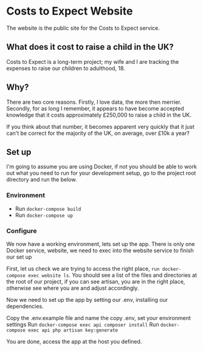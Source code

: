 # Costs to Expect Website

The website is the public site for the Costs to Expect service.

## What does it cost to raise a child in the UK?

Costs to Expect is a long-term project; my wife and I are tracking the expenses to raise our children to adulthood, 18.

## Why?

There are two core reasons. Firstly,  I love data, the more then merrier. Secondly, for as long I remember, it appears to have become accepted knowledge that it costs approximately £250,000 to raise a child in the UK.
 
If you think about that number, it becomes apparent very quickly that it just can't be correct for the majority of the UK, on average, over £10k a year?

## Set up

I'm going to assume you are using Docker, if not you should be able to work out what you need to run for your development setup, go to the project root directory and run the below.

### Environment
- Run `docker-compose build`
- Run `docker-compose up`

### Configure
We now have a working environment, lets set up the app. There is only one Docker service, website, we need to 
exec into the website service to finish our set up

First, let us check we are trying to access the right place, `run docker-compose exec website ls`. You should see a 
list of the files and directories at the root of our project, if you can see artisan, you are in the right place, 
otherwise see where you are and adjust accordingly.

Now we need to set up the app by setting our .env, installing our dependencies.

Copy the .env.example file and name the copy .env, set your environment settings
Run `docker-compose exec api composer install`
Run `docker-compose exec api php artisan key:generate`

You are done, access the app at the host you defined.
